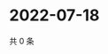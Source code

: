 # 2022-07-18

共 0 条

<!-- BEGIN WEIBO -->
<!-- 最后更新时间 Mon Jul 18 2022 21:43:26 GMT+0800 (China Standard Time) -->

<!-- END WEIBO -->
